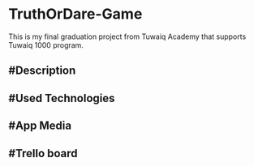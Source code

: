 # TruthOrDare-Game
This is my final graduation project from Tuwaiq Academy that supports Tuwaiq 1000 program.


#Description
--

#Used Technologies
--

#App Media
--

#Trello board
--
